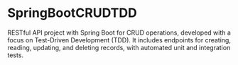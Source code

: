 # SpringBootCRUDTDD
RESTful API project with Spring Boot for CRUD operations, developed with a focus on Test-Driven Development (TDD). It includes endpoints for creating, reading, updating, and deleting records, with automated unit and integration tests.
